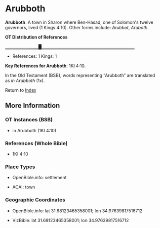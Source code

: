 # Arubboth
**Arubboth**. 
A town in Sharon where Ben-Hasad, one of Solomon's twelve governors, lived (1 Kings 4:10). 
Other forms include: 
*Arubbot*, *Aruboth*. 


**OT Distribution of References**

▁▁▁▁▁▁▁▁▁▁█▁▁▁▁▁▁▁▁▁▁▁▁▁▁▁▁▁▁▁▁▁▁▁▁▁▁▁▁
* References: 1 Kings: 1



**Key References for Arubboth**: 
1KI 4:10. 


In the Old Testament (BSB), words representing “Arubboth” are translated as 
*in Arubboth* (1x). 




Return to [Index](00-Index.md)

## More Information

### OT Instances (BSB)

* in Arubboth (1KI 4:10)



### References (Whole Bible)

* 1KI 4:10


### Place Types

* OpenBible.info: settlement

* ACAI: town



### Geographic Coordinates

* OpenBible.info: lat 31.68123465358001; lon 34.97639817516712

* VizBible: lat 31.68123465358001; lon 34.97639817516712





